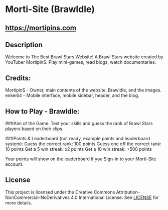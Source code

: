 # Morti-Site (Brawldle)
## https://mortipins.com

## Description
Welcome to The Best Brawl Stars Website! A Brawl Stars website created by YouTuber MortipinS.
Play mini-games, read blogs, watch documentaries. 
## Credits:
MortipinS - Owner, main contents of the website, Brawldle, and the images. 
enkei64 - Mobile interface, mobile sidebar, header, and the blog. 

## How to Play - Brawldle:
###Aim of the Game:
Test your skills and guess the rank of Brawl Stars players based on their clips. 

###Points & Leaderboard (not ready, example points and leaderboard system):
Guess the correct rank: 100 points
Guess one off the correct rank: 10 points
Get a 5 win streak: x2 points
Get a 10 win streak: +500 points

Your points will show on the leaderboard if you Sign-in to your Morti-Site account.

## License
This project is licensed under the Creative Commons Attribution-NonCommercial-NoDerivatives 4.0 International License. See [LICENSE](LICENSE) for more details.
